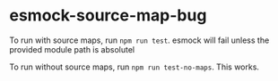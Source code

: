 # esmock-source-map-bug

To run with source maps, run `npm run test`. esmock will fail unless the provided module path is absolutel

To run without source maps, run `npm run test-no-maps`. This works.
